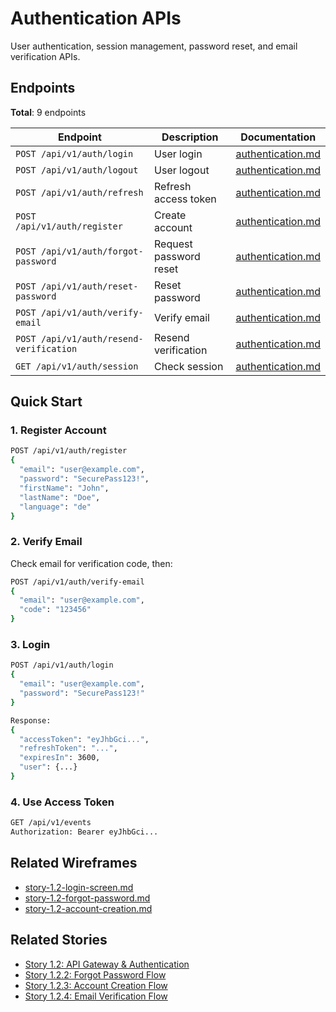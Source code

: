 # Authentication APIs

User authentication, session management, password reset, and email verification APIs.

## Endpoints

**Total**: 9 endpoints

| Endpoint | Description | Documentation |
|----------|-------------|---------------|
| `POST /api/v1/auth/login` | User login | [authentication.md](./authentication.md#1-login) |
| `POST /api/v1/auth/logout` | User logout | [authentication.md](./authentication.md#2-logout) |
| `POST /api/v1/auth/refresh` | Refresh access token | [authentication.md](./authentication.md#3-refresh-token) |
| `POST /api/v1/auth/register` | Create account | [authentication.md](./authentication.md#4-register) |
| `POST /api/v1/auth/forgot-password` | Request password reset | [authentication.md](./authentication.md#5-forgot-password) |
| `POST /api/v1/auth/reset-password` | Reset password | [authentication.md](./authentication.md#6-reset-password) |
| `POST /api/v1/auth/verify-email` | Verify email | [authentication.md](./authentication.md#7-verify-email) |
| `POST /api/v1/auth/resend-verification` | Resend verification | [authentication.md](./authentication.md#8-resend-verification) |
| `GET /api/v1/auth/session` | Check session | [authentication.md](./authentication.md#9-session-check) |

## Quick Start

### 1. Register Account
```bash
POST /api/v1/auth/register
{
  "email": "user@example.com",
  "password": "SecurePass123!",
  "firstName": "John",
  "lastName": "Doe",
  "language": "de"
}
```

### 2. Verify Email
Check email for verification code, then:
```bash
POST /api/v1/auth/verify-email
{
  "email": "user@example.com",
  "code": "123456"
}
```

### 3. Login
```bash
POST /api/v1/auth/login
{
  "email": "user@example.com",
  "password": "SecurePass123!"
}

Response:
{
  "accessToken": "eyJhbGci...",
  "refreshToken": "...",
  "expiresIn": 3600,
  "user": {...}
}
```

### 4. Use Access Token
```bash
GET /api/v1/events
Authorization: Bearer eyJhbGci...
```

## Related Wireframes

- [story-1.2-login-screen.md](../../../wireframes/story-1.2-login-screen.md)
- [story-1.2-forgot-password.md](../../../wireframes/story-1.2-forgot-password.md)
- [story-1.2-account-creation.md](../../../wireframes/story-1.2-account-creation.md)

## Related Stories

- [Story 1.2: API Gateway & Authentication](../../../stories/1.2.api-gateway-authentication-service.md)
- [Story 1.2.2: Forgot Password Flow](../../../stories/1.2.2-implement-forgot-password-flow.md)
- [Story 1.2.3: Account Creation Flow](../../../stories/1.2.3-implement-account-creation-flow.md)
- [Story 1.2.4: Email Verification Flow](../../../stories/1.2.4-implement-email-verification-flow.md)
